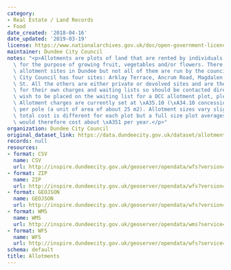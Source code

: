 ```yaml
---
category:
- Real Estate / Land Records
- Food
date_created: '2018-04-16'
date_updated: '2019-03-19'
license: https://www.nationalarchives.gov.uk/doc/open-government-licence/version/3/
maintainer: Dundee City Council
notes: "<p>Allotments are plots of land that are rented by individuals or organisations\
  \ for the purpose of growing fruit, vegetables and/or flowers. There are several\
  \ allotment sites in Dundee but not all of them are run by the council itself. Dundee\
  \ City Council has four sites: Arklay Terrace, Ancrum Road, Magdalen Green and Macaulay\
  \ St. All the others are either private or devolved sites and are therefore responsible\
  \ for their own charges and waiting lists so should be contacted directly. If you\
  \ wish to be placed on the waiting list for a DCC allotment plot, please email environment@dundeecity.gov.uk\
  \ Allotment charges are currently set at \xA35.10 (\xA34.10 concession) per annum\
  \ per pole (a unit of area of about 25 m2). Allotment sizes vary slightly so the\
  \ total cost is different for each plot but a full size plot averages 10 poles and\
  \ would therefore cost about \xA351 per year.</p>"
organization: Dundee City Council
original_dataset_link: https://data.dundeecity.gov.uk/dataset/allotments
records: null
resources:
- format: CSV
  name: CSV
  url: http://inspire.dundeecity.gov.uk/geoserver/opendata/wfs?version=2.0.0&service=wfs&request=GetFeature&typeName=opendata:ALLOTMENTS&outputFormat=csv
- format: ZIP
  name: ZIP
  url: http://inspire.dundeecity.gov.uk/geoserver/opendata/wfs?version=2.0.0&service=wfs&request=GetFeature&typeName=opendata:ALLOTMENTS&outputFormat=SHAPE-ZIP
- format: GEOJSON
  name: GEOJSON
  url: http://inspire.dundeecity.gov.uk/geoserver/opendata/wfs?version=2.0.0&service=wfs&request=GetFeature&typeName=opendata:ALLOTMENTS&outputFormat=json
- format: WMS
  name: WMS
  url: http://inspire.dundeecity.gov.uk/geoserver/opendata/wms?service=WMS&version=1.3.0&request=getCapabilities
- format: WFS
  name: WFS
  url: http://inspire.dundeecity.gov.uk/geoserver/opendata/wfs?service=WFS&version=1.1.0&request=getCapabilities
schema: default
title: Allotments
---
```

